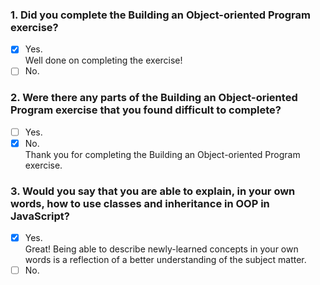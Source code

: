 ### 1. Did you complete the Building an Object-oriented Program exercise?

- [x] Yes. <br>
      Well done on completing the exercise!
- [ ] No.

### 2. Were there any parts of the Building an Object-oriented Program exercise that you found difficult to complete?

- [ ] Yes.
- [x] No. <br>
      Thank you for completing the Building an Object-oriented Program exercise.

### 3. Would you say that you are able to explain, in your own words, how to use classes and inheritance in OOP in JavaScript?

- [x] Yes. <br>
      Great! Being able to describe newly-learned concepts in your own words is a reflection of a better understanding of the subject matter.
- [ ] No.
